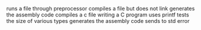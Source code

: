 runs a file through preprocessor
compiles a file but does not link
generates the assembly code
compiles a c file
writing a C program
uses printf
tests the size of various types
generates the assembly code
sends to std error

